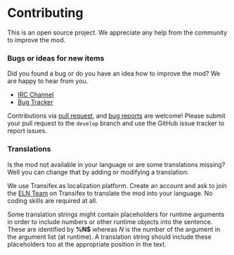 # Contributing

This is an open source project. We appreciate any help from the community to improve the mod.

### Bugs or ideas for new items

Did you found a bug or do you have an idea how to improve the mod? We are happy to hear from you.

- [IRC Channel](https://qchat.rizon.net/?channels=electricalage)
- [Bug Tracker](https://github.com/Electrical-Age/ElectricalAge/issues)

Contributions via [pull request](https://github.com/Electrical-Age/ElectricalAge/pulls),
and [bug reports](https://github.com/Electrical-Age/ElectricalAge/issues) are welcome!
Please submit your pull request to the `develop` branch and use the GitHub issue tracker to report issues.

### Translations

Is the mod not available in your language or are some translations missing?
Well you can change that by adding or modifying a translation:

We use Transifex as localization platform. Create an account and ask to join the
[ELN Team](https://www.transifex.com/electrical-age/eln/) on Transifex to translate the mod into your language. No
coding skills are required at all.

Some translation strings might contain placeholders for runtime arguments in order to include numbers or other runtime
objects into the sentence. These are identified by **%N$** whereas *N* is the number of the argument in the argument
list (at runtime). A translation string should include these placeholders too at the appropriate position in the text.
